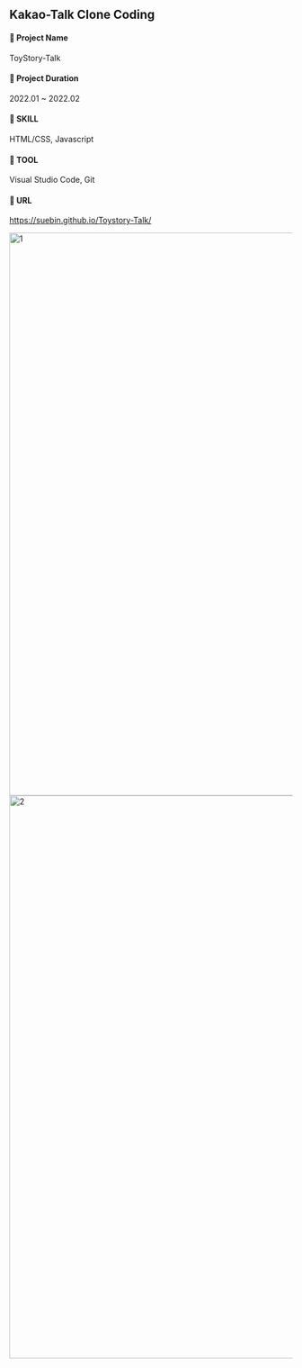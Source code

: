 ## Kakao-Talk Clone Coding
#### 📌 Project Name <br>
ToyStory-Talk <br>
#### 📌 Project Duration <br>
2022.01 ~ 2022.02 <br>
#### 📌 SKILL <br>
HTML/CSS, Javascript <br>
#### 📌 TOOL <br>
Visual Studio Code, Git <br>
#### 📌 URL <br>
https://suebin.github.io/Toystory-Talk/ <br>


<img width="1000" alt="1" src="https://user-images.githubusercontent.com/97905221/180120993-5f3cf282-9df3-43bb-b912-5e9a8d3f7214.png">
<img width="1000" alt="2" src="https://user-images.githubusercontent.com/97905221/180121006-c95e1e69-56be-44f8-8055-2c1508c3aebf.png">
